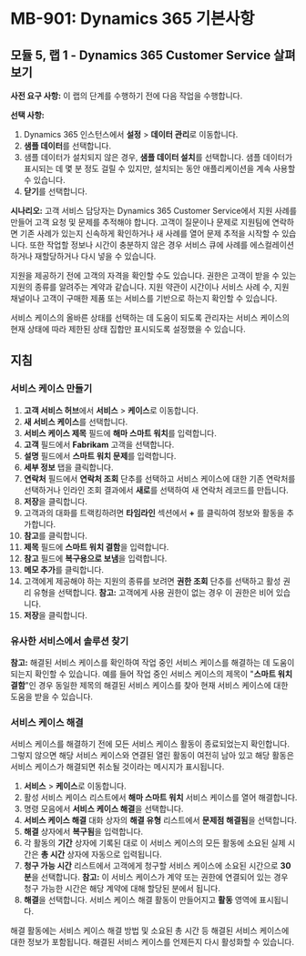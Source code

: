 ﻿---
lab:
    title: '랩 01: Dynamics 365 Customer Service 살펴보기'
    module: '모듈 05: Dynamics 365 Customer Service 소개'
---

# MB-901: Dynamics 365 기본사항 
## 모듈 5, 랩 1 - Dynamics 365 Customer Service 살펴보기 

**사전 요구 사항:** 이 랩의 단계를 수행하기 전에 다음 작업을 수행합니다. 

**선택 사항:**
1. Dynamics 365 인스턴스에서 **설정** > **데이터 관리**로 이동합니다. 
1. **샘플 데이터**를 선택합니다. 
1. 샘플 데이터가 설치되지 않은 경우, **샘플 데이터 설치**를 선택합니다. 샘플 데이터가 표시되는 데 몇 분 정도 걸릴 수 있지만, 설치되는 동안 애플리케이션을 계속 사용할 수 있습니다. 
1. **닫기**를 선택합니다. 

**시나리오:**
고객 서비스 담당자는 Dynamics 365 Customer Service에서 지원 사례를 만들어 고객 요청 및 문제를 추적해야 합니다. 고객이 질문이나 문제로 지원팀에 연락하면 기존 사례가 있는지 신속하게 확인하거나 새 사례를 열어 문제 추적을 시작할 수 있습니다. 또한 작업할 정보나 시간이 충분하지 않은 경우 서비스 큐에 사례를 에스컬레이션하거나 재할당하거나 다시 넣을 수 있습니다.

지원을 제공하기 전에 고객의 자격을 확인할 수도 있습니다. 권한은 고객이 받을 수 있는 지원의 종류를 알려주는 계약과 같습니다. 지원 약관이 시간이나 서비스 사례 수, 지원 채널이나 고객이 구매한 제품 또는 서비스를 기반으로 하는지 확인할 수 있습니다.

서비스 케이스의 올바른 상태를 선택하는 데 도움이 되도록 관리자는 서비스 케이스의 현재 상태에 따라 제한된 상태 집합만 표시되도록 설정했을 수 있습니다.

## 지침

### 서비스 케이스 만들기

1. **고객 서비스 허브**에서 **서비스** > **케이스**로 이동합니다.
1. **새 서비스 케이스**를 선택합니다.
1. **서비스 케이스 제목** 필드에 **해마 스마트 워치**를 입력합니다.
1. **고객** 필드에서 **Fabrikam** 고객을 선택합니다. 
1. **설명** 필드에서 **스마트 워치 문제**를 입력합니다.
1. **세부 정보** 탭을 클릭합니다.
1. **연락처** 필드에서 **연락처 조회** 단추를 선택하고 서비스 케이스에 대한 기존 연락처를 선택하거나 인라인 조회 결과에서 **새로**를 선택하여 새 연락처 레코드를 만듭니다.
1. **저장**을 클릭합니다.
1. 고객과의 대화를 트랙킹하려면 **타임라인** 섹션에서 **+** 를 클릭하여 정보와 활동을 추가합니다.
1. **참고**를 클릭합니다.
1. **제목** 필드에 **스마트 워치 결함**을 입력합니다.
1. **참고** 필드에 **복구용으로 보냄**을 입력합니다.
1. **메모 추가**를 클릭합니다. 
14.	고객에게 제공해야 하는 지원의 종류를 보려면 **권한 조회** 단추를 선택하고 활성 권리 유형을 선택합니다.
 **참고:** 고객에게 사용 권한이 없는 경우 이 권한은 비어 있습니다.
1. **저장**을 클릭합니다.

### 유사한 서비스에서 솔루션 찾기

**참고:** 해결된 서비스 케이스를 확인하여 작업 중인 서비스 케이스를 해결하는 데 도움이 되는지 확인할 수 있습니다. 예를 들어 작업 중인 서비스 케이스의 제목이 "**스마트 워치 결함**"인 경우 동일한 제목의 해결된 서비스 케이스를 찾아 현재 서비스 케이스에 대한 도움을 받을 수 있습니다.

### 서비스 케이스 해결

서비스 케이스를 해결하기 전에 모든 서비스 케이스 활동이 종료되었는지 확인합니다. 그렇지 않으면 해당 서비스 케이스와 연결된 열린 활동이 여전히 남아 있고 해당 활동은 서비스 케이스가 해결되면 취소될 것이라는 메시지가 표시됩니다.

1. **서비스** > **케이스**로 이동합니다.
1. 활성 서비스 케이스 리스트에서 **해마 스마트 워치** 서비스 케이스를 열어 해결합니다.
1. 명령 모음에서 **서비스 케이스 해결**을 선택합니다.
1. **서비스 케이스 해결** 대화 상자의 **해결 유형** 리스트에서 **문제점 해결됨**을 선택합니다.
1. **해결** 상자에서 **복구됨**을 입력합니다.
1. 각 활동의 **기간** 상자에 기록된 대로 이 서비스 케이스의 모든 활동에 소요된 실제 시간은 **총 시간** 상자에 자동으로 입력됩니다.
1. **청구 가능 시간** 리스트에서 고객에게 청구할 서비스 케이스에 소요된 시간으로 **30분**을 선택합니다.
 **참고:** 이 서비스 케이스가 계약 또는 권한에 연결되어 있는 경우 청구 가능한 시간은 해당 계약에 대해 할당된 분에서 됩니다.
1. **해결**을 선택합니다. 서비스 케이스 해결 활동이 만들어지고 **활동** 영역에 표시됩니다. 

해결 활동에는 서비스 케이스 해결 방법 및 소요된 총 시간 등 해결된 서비스 케이스에 대한 정보가 포함됩니다. 해결된 서비스 케이스를 언제든지 다시 활성화할 수 있습니다.
